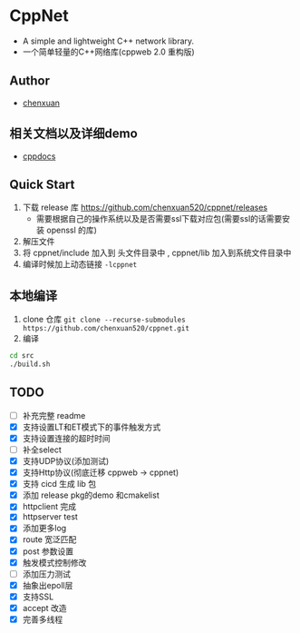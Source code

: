 # CppNet
- A simple and lightweight C++ network library.
- 一个简单轻量的C++网络库(cppweb 2.0 重构版)
## Author
- [chenxuan](https://github.com/chenxuan520)
## 相关文档以及详细demo
- [cppdocs](https://github.com/chenxuan520/cppdocs)
## Quick Start
1. 下载 release 库 https://github.com/chenxuan520/cppnet/releases
    - 需要根据自己的操作系统以及是否需要ssl下载对应包(需要ssl的话需要安装 openssl 的库)
2. 解压文件
3. 将 cppnet/include 加入到 头文件目录中 , cppnet/lib 加入到系统文件目录中
4. 编译时候加上动态链接 `-lcppnet`
## 本地编译
1. clone 仓库 `git clone --recurse-submodules https://github.com/chenxuan520/cppnet.git`
2. 编译
```bash
cd src
./build.sh
```
## TODO
- [ ] 补充完整 readme
- [x] 支持设置LT和ET模式下的事件触发方式
- [x] 支持设置连接的超时时间
- [ ] 补全select
- [x] 支持UDP协议(添加测试)
- [x] 支持Http协议(彻底迁移 cppweb -> cppnet)
- [x] 支持 cicd 生成 lib 包
- [x] 添加 release pkg的demo 和cmakelist
- [x] httpclient 完成
- [x] httpserver test
- [x] 添加更多log
- [x] route 宽泛匹配
- [x] post 参数设置
- [x] 触发模式控制修改
- [ ] 添加压力测试
- [x] 抽象出epoll层
- [x] 支持SSL
- [x] accept 改造
- [x] 完善多线程
